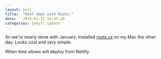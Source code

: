 ```yaml
---
layout: post
title:  "Root down with Roots."
date:   2016-01-22 14:41:10
categories: jekyll update
---
```


So we're nearly done with January. Installed [roots.cx](https://roots.cx) on my Mac the other day. Looks cool and very simple.

When time allows will deploy from Netlify.


